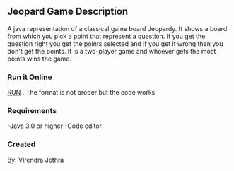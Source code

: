 ## Jeopard Game Description 

A java representation of a classical game board Jeopardy. It shows a board from which you pick a point that represent a question. 
If you get the question right you get the points selected and if you get it wrong then you don't get the points. 
It is a two-player game and whoever gets the most points wins the game.

### Run it Online

[RUN](https://repl.it/@VirendraJethra/Jeopardy-Game#Main.java) . The format is not proper but the code works

### Requirements

-Java 3.0 or higher 
-Code editor

### Created
By: Virendra Jethra
